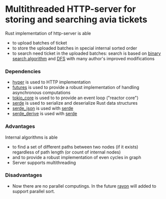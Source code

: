 # Multithreaded HTTP-server for storing and searching avia tickets
Rust implementation of http-server is able 
- to upload batches of ticket 
- to store the uploaded batches in special internal sorted order
- to search need ticket in the uploaded batches: 
search is based on [binary search algorithm](https://en.wikipedia.org/wiki/Binary_search_algorithm) and [DFS](https://en.wikipedia.org/wiki/Depth-first_search) with many author's improved modifications 

### Dependencies
- [hyper](https://crates.io/crates/hyper) is used to HTTP implementation
- [futures](https://docs.rs/futures/0.1.18/futures/) is used to provide a robust implementation of handling asynchronous computations
- [tokio_core](https://docs.rs/tokio-core/0.1.12/tokio_core/) is used to to provide an event loop ("reactor core")
- [serde](https://crates.io/crates/serde) is used to serialize and deserialize Rust data structures 
- [serde_json](https://crates.io/crates/serde_json) is used with [serde](https://crates.io/crates/serde)
- [serde_derive](https://crates.io/crates/hyper) is used with [serde](https://crates.io/crates/serde)

### Advantages
  Internal algorithms is able 
- to find a set of different paths between two nodes (if it exists) regardless of path length (or count of internal nodes) 
- and to provide a robust implementation of even cycles in graph
- Server supports multithreading

### Disadvantages
- Now there are no parallel computings. In the future [rayon](https://crates.io/crates/rayon) will added to support parallel sort.



